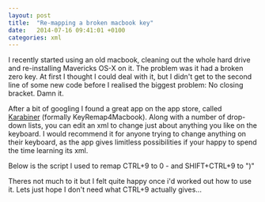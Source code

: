 ```yaml
---
layout: post
title:  "Re-mapping a broken macbook key"
date:   2014-07-16 09:41:01 +0100
categories: xml
---
```

I recently started using an old macbook, cleaning out the whole hard drive and re-installing Mavericks OS-X on it. The problem was it had a broken zero key. At first I thought I could deal with it, but I didn't get to the second line of some new code before I realised the biggest problem: No closing bracket. Damn it.

After a bit of googling I found a great app on the app store, called <a title="Karabiner" href="https://pqrs.org/osx/karabiner/" target="_blank">Karabiner</a> (formally KeyRemap4Macbook). Along with a number of drop-down lists, you can edit an xml to change just about anything you like on the keyboard. I would recommend it for anyone trying to change anything on their keyboard, as the app gives limitless possibilities if your happy to spend the time learning its xml.

Below is the script I used to remap CTRL+9 to 0 - and SHIFT+CTRL+9 to ")"

<script src="https://gist.github.com/andrewpatt24/bb64583b359864f75290.js"></script>

Theres not much to it but I felt quite happy once i'd worked out how to use it. Lets just hope I don't need what CTRL+9 actually gives...